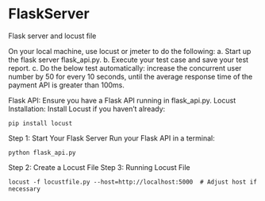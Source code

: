 # FlaskServer
Flask server and locust file

On your local machine, use locust or jmeter to do the following:
a. Start up the flask server flask_api.py.
b. Execute your test case and save your test report.
c. Do the below test automatically: increase the concurrent user number by 50 
for every 10 seconds, until the average response time of the payment API is 
greater than 100ms.


Flask API: Ensure you have a Flask API running in flask_api.py.
Locust Installation: Install Locust if you haven’t already:

```
pip install locust
```

Step 1: Start Your Flask Server
Run your Flask API in a terminal:

```
python flask_api.py
```

Step 2: Create a Locust File
Step 3: Running Locust File

```
locust -f locustfile.py --host=http://localhost:5000  # Adjust host if necessary
```
